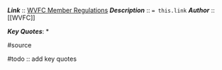 ***Link***      :: [WVFC Member Regulations](https://drive.google.com/drive/u/1/folders/18Ok0GCNc-zxSZDm4BTRW14HO8lIYdW7h)
***Description***      :: `= this.link`
***Author*** :: [[WVFC]]

***Key Quotes***:
* 

#source

#todo :: add key quotes